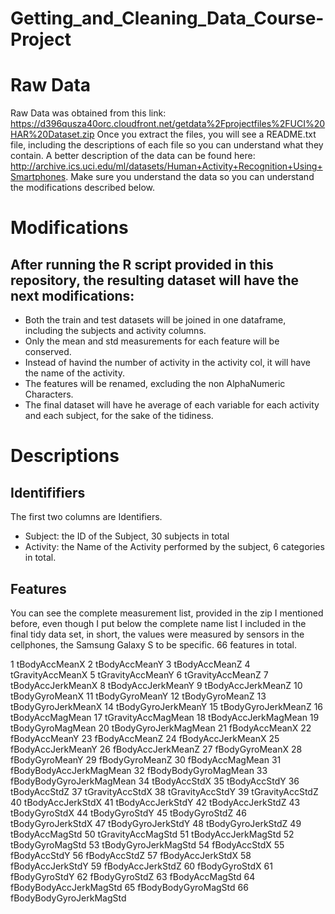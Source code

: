 # Getting_and_Cleaning_Data_Course-Project

# Raw Data

Raw Data was obtained from this link: https://d396qusza40orc.cloudfront.net/getdata%2Fprojectfiles%2FUCI%20HAR%20Dataset.zip
Once you extract the files, you will see a README.txt file, including the descriptions of each file so you can understand what they contain.
A better description of the data can be found here: http://archive.ics.uci.edu/ml/datasets/Human+Activity+Recognition+Using+Smartphones.
Make sure you understand the data so you can understand the modifications described below.

# Modifications

## After running the R script provided in this repository, the resulting dataset will have the next modifications:

* Both the train and test datasets will be joined in one dataframe, including the subjects and activity columns.
* Only the mean and std measurements for each feature will be conserved.
* Instead of havind the number of activity in the activity col, it will have the name of the activity.
* The features will be renamed, excluding the non AlphaNumeric Characters.
* The final dataset will have he average of each variable for each activity and each subject, for the sake of the tidiness.


# Descriptions

## Identififiers
The first two columns are Identifiers.
* Subject: the ID of the Subject, 30 subjects in total
* Activity: the Name of the Activity performed by the subject, 6 categories in total. 

## Features
You can see the complete measurement list, provided in the zip I mentioned before, even though I put below the complete name list I included in the final tidy data set, in short, the values were measured by sensors in the cellphones, the Samsung Galaxy S to be specific. 66 features in total.

1             tBodyAccMeanX
2             tBodyAccMeanY
3             tBodyAccMeanZ
4          tGravityAccMeanX
5          tGravityAccMeanY
6          tGravityAccMeanZ
7         tBodyAccJerkMeanX
8         tBodyAccJerkMeanY
9         tBodyAccJerkMeanZ
10           tBodyGyroMeanX
11           tBodyGyroMeanY
12           tBodyGyroMeanZ
13       tBodyGyroJerkMeanX
14       tBodyGyroJerkMeanY
15       tBodyGyroJerkMeanZ
16          tBodyAccMagMean
17       tGravityAccMagMean
18      tBodyAccJerkMagMean
19         tBodyGyroMagMean
20     tBodyGyroJerkMagMean
21            fBodyAccMeanX
22            fBodyAccMeanY
23            fBodyAccMeanZ
24        fBodyAccJerkMeanX
25        fBodyAccJerkMeanY
26        fBodyAccJerkMeanZ
27           fBodyGyroMeanX
28           fBodyGyroMeanY
29           fBodyGyroMeanZ
30          fBodyAccMagMean
31  fBodyBodyAccJerkMagMean
32     fBodyBodyGyroMagMean
33 fBodyBodyGyroJerkMagMean
34             tBodyAccStdX
35             tBodyAccStdY
36             tBodyAccStdZ
37          tGravityAccStdX
38          tGravityAccStdY
39          tGravityAccStdZ
40         tBodyAccJerkStdX
41         tBodyAccJerkStdY
42         tBodyAccJerkStdZ
43            tBodyGyroStdX
44            tBodyGyroStdY
45            tBodyGyroStdZ
46        tBodyGyroJerkStdX
47        tBodyGyroJerkStdY
48        tBodyGyroJerkStdZ
49           tBodyAccMagStd
50        tGravityAccMagStd
51       tBodyAccJerkMagStd
52          tBodyGyroMagStd
53      tBodyGyroJerkMagStd
54             fBodyAccStdX
55             fBodyAccStdY
56             fBodyAccStdZ
57         fBodyAccJerkStdX
58         fBodyAccJerkStdY
59         fBodyAccJerkStdZ
60            fBodyGyroStdX
61            fBodyGyroStdY
62            fBodyGyroStdZ
63           fBodyAccMagStd
64   fBodyBodyAccJerkMagStd
65      fBodyBodyGyroMagStd
66  fBodyBodyGyroJerkMagStd
